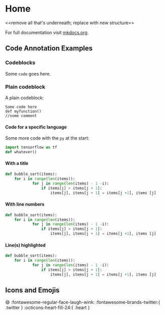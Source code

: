 # Home

<<remove all that's underneath; replace with new structure>>

For full documentation visit [mkdocs.org](https://www.mkdocs.org).

## Code Annotation Examples

### Codeblocks

Some `code` goes here.

### Plain codeblock

A plain codeblock:

``` 
Some code here
def myfunction()
//some comment
```

#### Code for a specific language

Some more code with the `py` at the start:

```py
import tensorflow as tf
def whatever()
```
#### With a title

``` py title="bubble_sort.py"
def bubble_sort(items):
    for i in range(len(items)):
            for j in range(len(items) - 1 -i):
                if items[j] > items[j + 1]:
                    items[j], items[j + 1] = items[j +1], items [j]


```

#### With line numbers

``` py linenums="1"
def bubble_sort(items):
    for i in range(len(items)):
            for j in range(len(items) - 1 -i):
                if items[j] > items[j + 1]:
                    items[j], items[j + 1] = items[j +1], items [j]
```

#### Line(s) highlighted
``` py hl_lines="2 3"
def bubble_sort(items):
    for i in range(len(items)):
            for j in range(len(items) - 1 -i):
                if items[j] > items[j + 1]:
                    items[j], items[j + 1] = items[j +1], items [j]
```

## Icons and Emojis

:smile: :fontawesome-regular-face-laugh-wink: :fontawesome-brands-twitter:{ .twitter } :octicons-heart-fill-24:{ .heart }
